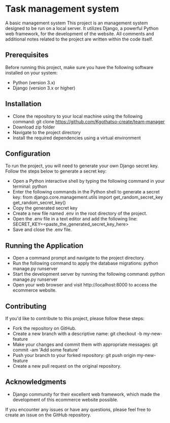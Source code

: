 # Task management system
A basic management system
This project is an management system designed to be run on a local server. It utilizes Django, a powerful Python web framework, for the development of the website.
All comments and additional notes related to the project are written within the code itself.

## Prerequisites
Before running this project, make sure you have the following software installed on your system:
- Python (version 3.x)
- Django (version 3.x or higher)

## Installation
- Clone the repository to your local machine using the following command: git clone https://github.com/Kgothatso-create/team-manager
- Download zip folder
- Navigate to the project directory
- Install the required dependencies using a virtual environment

## Configuration
To run the project, you will need to generate your own Django secret key. Follow the steps below to generate a secret key:
- Open a Python interactive shell by typing the following command in your terminal: python
- Enter the following commands in the Python shell to generate a secret key: from django.core.management.utils import get_random_secret_key get_random_secret_key()
- Copy the generated secret key
- Create a new file named .env in the root directory of the project.
- Open the .env file in a text editor and add the following line: SECRET_KEY=<paste_the_generated_secret_key_here>
- Save and close the .env file.

## Running the Application
- Open a command prompt and navigate to the project directory.
- Run the following command to apply the database migrations: python manage.py runserver
- Start the development server by running the following command: python manage.py runserver
- Open your web browser and visit http://localhost:8000 to access the ecommerce website.

## Contributing
If you'd like to contribute to this project, please follow these steps:
- Fork the repository on GitHub.
- Create a new branch with a descriptive name: git checkout -b my-new-feature
- Make your changes and commit them with appropriate messages: git commit -am 'Add some feature'
- Push your branch to your forked repository: git push origin my-new-feature
- Create a new pull request on the original repository.

## Acknowledgments
- Django community for their excellent web framework, which made the development of this ecommerce website possible.

If you encounter any issues or have any questions, please feel free to create an issue on the GitHub repository.
